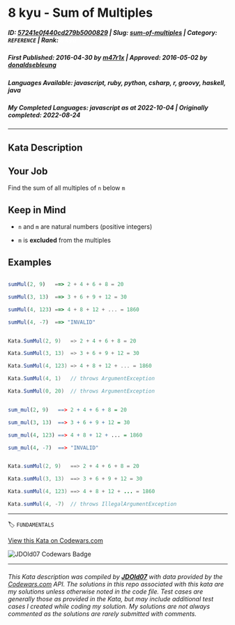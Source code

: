 # 8 kyu - Sum of Multiples

##### **ID**: [57241e0f440cd279b5000829](https://www.codewars.com/kata/57241e0f440cd279b5000829) | **Slug**: [sum-of-multiples](https://www.codewars.com/kata/57241e0f440cd279b5000829) | **Category**: `REFERENCE` | **Rank**: <span style="color:white">8 kyu</span>

##### **First Published**: 2016-04-30 ***by*** [m47r1x](https://www.codewars.com/users/m47r1x) | **Approved**: 2016-05-02 ***by*** [donaldsebleung](https://www.codewars.com/users/donaldsebleung)

##### **Languages Available**: javascript, ruby, python, csharp, r, groovy, haskell, java

##### **My Completed Languages**: javascript ***as at*** 2022-10-04 | **Originally completed**: 2022-08-24

---

## Kata Description


## Your Job



  Find the sum of all multiples of `n` below `m` 

  

  

## Keep in Mind



  * `n` and `m` are natural numbers (positive integers)

  * `m` is **excluded** from the multiples

  

  

## Examples



```javascript

sumMul(2, 9)   ==> 2 + 4 + 6 + 8 = 20

sumMul(3, 13)  ==> 3 + 6 + 9 + 12 = 30

sumMul(4, 123) ==> 4 + 8 + 12 + ... = 1860

sumMul(4, -7)  ==> "INVALID"

```

```csharp

Kata.SumMul(2, 9)   => 2 + 4 + 6 + 8 = 20

Kata.SumMul(3, 13)  => 3 + 6 + 9 + 12 = 30

Kata.SumMul(4, 123) => 4 + 8 + 12 + ... = 1860

Kata.SumMul(4, 1)   // throws ArgumentException

Kata.SumMul(0, 20)  // throws ArgumentException

```

```r

sum_mul(2, 9)   ==> 2 + 4 + 6 + 8 = 20

sum_mul(3, 13)  ==> 3 + 6 + 9 + 12 = 30

sum_mul(4, 123) ==> 4 + 8 + 12 + ... = 1860

sum_mul(4, -7)  ==> "INVALID"

```

```java

Kata.sumMul(2, 9)   ==> 2 + 4 + 6 + 8 = 20

Kata.sumMul(3, 13)  ==> 3 + 6 + 9 + 12 = 30

Kata.sumMul(4, 123) ==> 4 + 8 + 12 + ... = 1860

Kata.sumMul(4, -7)  // throws IllegalArgumentException

```

---


🏷 `FUNDAMENTALS`


[View this Kata on Codewars.com](https://www.codewars.com/kata/57241e0f440cd279b5000829)

![](https://www.codewars.com/users/jdold07/badges/large "JDOld07 Codewars Badge")

---

###### *This Kata description was compiled by [**JDOld07**](https://tpstech.dev) with data provided by the [Codewars.com](https://www.codewars.com) API.  The solutions in this repo associated with this kata are my solutions unless otherwise noted in the code file.  Test cases are generally those as provided in the Kata, but may include additional test cases I created while coding my solution.  My solutions are not always commented as the solutions are rarely submitted with comments.*
